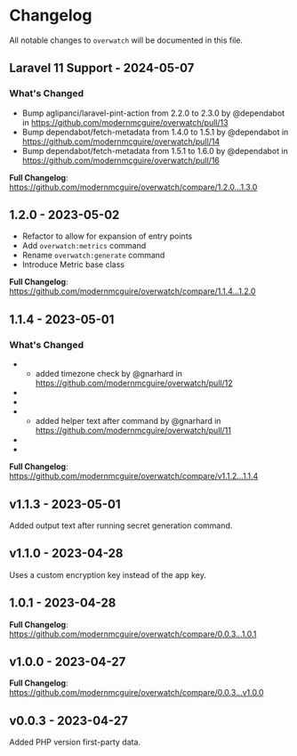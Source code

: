 # Changelog

All notable changes to `overwatch` will be documented in this file.

## Laravel 11 Support - 2024-05-07

### What's Changed

* Bump aglipanci/laravel-pint-action from 2.2.0 to 2.3.0 by @dependabot in https://github.com/modernmcguire/overwatch/pull/13
* Bump dependabot/fetch-metadata from 1.4.0 to 1.5.1 by @dependabot in https://github.com/modernmcguire/overwatch/pull/14
* Bump dependabot/fetch-metadata from 1.5.1 to 1.6.0 by @dependabot in https://github.com/modernmcguire/overwatch/pull/16

**Full Changelog**: https://github.com/modernmcguire/overwatch/compare/1.2.0...1.3.0

## 1.2.0 - 2023-05-02

- Refactor to allow for expansion of entry points
- Add `overwatch:metrics` command
- Rename `overwatch:generate` command
- Introduce Metric base class

**Full Changelog**: https://github.com/modernmcguire/overwatch/compare/1.1.4...1.2.0

## 1.1.4 - 2023-05-01

### What's Changed

- - added timezone check by @gnarhard in https://github.com/modernmcguire/overwatch/pull/12
  
- 
- 
- - added helper text after command by @gnarhard in https://github.com/modernmcguire/overwatch/pull/11
  
- 
- 

**Full Changelog**: https://github.com/modernmcguire/overwatch/compare/v1.1.2...1.1.4

## v1.1.3 - 2023-05-01

Added output text after running secret generation command.

## v1.1.0 - 2023-04-28

Uses a custom encryption key instead of the app key.

## 1.0.1 - 2023-04-28

**Full Changelog**: https://github.com/modernmcguire/overwatch/compare/0.0.3...1.0.1

## v1.0.0 - 2023-04-27

**Full Changelog**: https://github.com/modernmcguire/overwatch/compare/0.0.3...v1.0.0

## v0.0.3 - 2023-04-27

Added PHP version first-party data.
